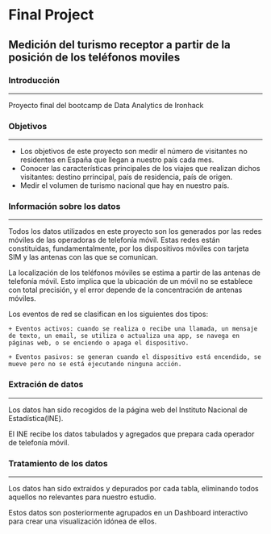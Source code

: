 # Final Project

## Medición del turismo receptor a partir de la posición de los teléfonos moviles


### Introducción
----------------------------------------------------------------------------------------------------------------------------

  Proyecto final del bootcamp de Data Analytics de Ironhack



### Objetivos
----------------------------------------------------------------------------------------------------------------------------


   + Los objetivos de este proyecto son medir el número de visitantes no residentes en España que llegan a nuestro país cada mes.
   + Conocer las características principales de los viajes que realizan dichos visitantes: destino prrincipal, país de residencia, país de origen.
   + Medir el volumen de turismo nacional que hay en nuestro país.
  

### Información sobre los datos
----------------------------------------------------------------------------------------------------------------------------

Todos los datos utilizados en este proyecto son los generados por las redes móviles de las operadoras de telefonía móvil. 
Estas redes están constituidas, fundamentalmente, por los dispositivos móviles con tarjeta SIM y las antenas con las que se comunican.

La localización de los teléfonos móviles se estima a partir de las antenas de telefonía móvil. Esto implica que la ubicación de un móvil no se establece con total precisión, y
el error depende de la concentración de antenas móviles.

Los eventos de red se clasifican en los siguientes dos tipos: 

	+ Eventos activos: cuando se realiza o recibe una llamada, un mensaje de texto, un email, se utiliza o actualiza una app, se navega en páginas web, o se enciendo o apaga el dispositivo.

	+ Eventos pasivos: se generan cuando el dispositivo está encendido, se mueve pero no se está ejecutando ninguna acción. 
  

### Extración de datos
----------------------------------------------------------------------------------------------------------------------------

Los datos han sido recogidos de la página web del Instituto Nacional de Estadística(INE).

El INE recibe los datos tabulados y agregados que prepara cada operador de telefonía móvil.


### Tratamiento de los datos
----------------------------------------------------------------------------------------------------------------------------

Los datos han sido extraidos y depurados por cada tabla, eliminando todos aquellos no relevantes para nuestro estudio.

Estos datos son posteriormente agrupados en un Dashboard interactivo para crear una visualización idónea de ellos.



